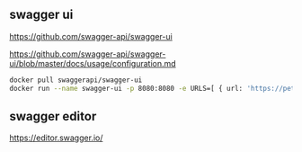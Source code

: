 ## swagger ui

<https://github.com/swagger-api/swagger-ui>

<https://github.com/swagger-api/swagger-ui/blob/master/docs/usage/configuration.md>

```bash
docker pull swaggerapi/swagger-ui
docker run --name swagger-ui -p 8080:8080 -e URLS=[ { url: 'https://petstore.swagger.io/v2/swagger.json', name: 'Petstore' } ] -v /data/www/swagger.zsaix.com:/app -d swaggerapi/swagger-ui
```

## swagger editor

<https://editor.swagger.io/>
